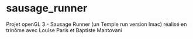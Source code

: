# sausage_runner
Projet openGL 3 - Sausage Runner (un Temple run version Imac) réalisé en trinôme avec Louise Paris et Baptiste Mantovani

